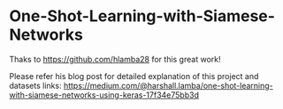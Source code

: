 # One-Shot-Learning-with-Siamese-Networks

Thaks to https://github.com/hlamba28 for this great work!


Please refer his blog post for detailed explanation of this project and datasets links:
https://medium.com/@harshall.lamba/one-shot-learning-with-siamese-networks-using-keras-17f34e75bb3d
